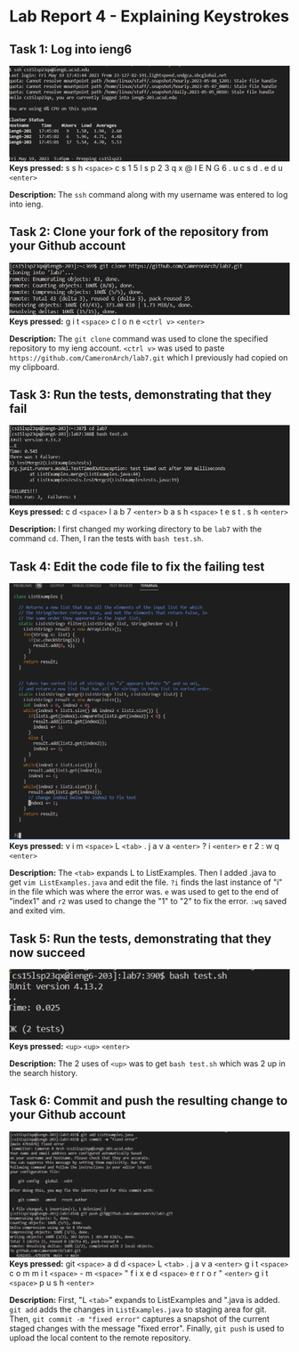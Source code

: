 # Lab Report 4 - Explaining Keystrokes

## Task 1: Log into ieng6

![Image](task1.png)
**Keys pressed:** s s h `<space>` c s 1 5 l s p 2 3 q x @ I E N G 6 . u c s d . e d u `<enter>`

**Description:** The `ssh` command along with my username was entered to log into ieng.

## Task 2: Clone your fork of the repository from your Github account

![Image](task2.png)
**Keys pressed:** g i t `<space>` c l o n e `<ctrl v>` `<enter>`

**Description:** The `git clone` command was used to clone the specified repository to my ieng account. `<ctrl v>` was used to paste `https://github.com/CameronArch/lab7.git` which I previously had copied on my clipboard.

## Task 3: Run the tests, demonstrating that they fail

![Image](task3.png)
**Keys pressed:** c d `<space>` l a b 7 `<enter>` b a s h `<space>` t e s t . s h `<enter>`

**Description:** I first changed my working directory to be `lab7` with the command `cd`. Then, I ran the tests with `bash test.sh`.

## Task 4: Edit the code file to fix the failing test

![Image](task4-1.png)
**Keys pressed:** v i m `<space>` L `<tab>` . j a v a `<enter>` ? i `<enter>` e r 2 : w q `<enter>`

**Description:** The `<tab>` expands L to ListExamples. Then I added .java to get `vim ListExamples.java` and edit the file. `?i` finds the last instance of "i" in the file which was where the error was. `e` was used to get to the end of "index1" and `r2` was used to change the "1" to "2" to fix the error. `:wq` saved and exited vim.

## Task 5: Run the tests, demonstrating that they now succeed

![Image](task5.png)                                                                                     
**Keys pressed:** `<up>` `<up>` `<enter>`

**Description:** The 2 uses of `<up>` was to get `bash test.sh` which was 2 up in the search history. 

## Task 6: Commit and push the resulting change to your Github account

![Image](task6.png)
**Keys pressed:** git `<space>` a d d `<space>` L `<tab>` . j a v a `<enter>` g i t `<space>` c o m m i t `<space>` - m `<space>` " f i x e d `<space>` e r r o r " `<enter>` g i t `<space>` p u s h `<enter>`

**Description:** First, "L `<tab>`" expands to ListExamples and ".java is added. `git add` adds the changes in `ListExamples.java` to staging area for git. Then, `git commit -m "fixed error"` captures a snapshot of the current staged changes with the message "fixed error". Finally, `git push` is used to upload the local content to the remote repository.

